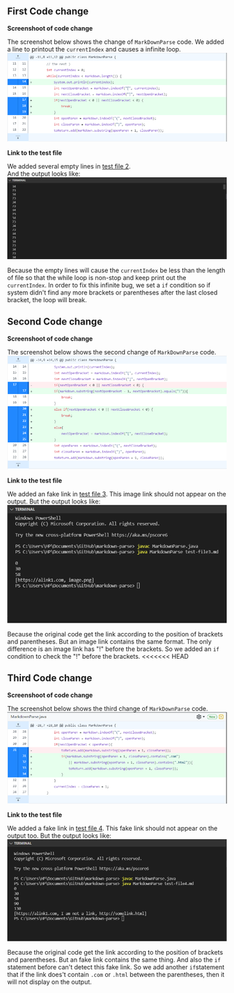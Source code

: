## First Code change

**Screenshoot of code change**

The screenshot below shows the change of `MarkDownParse` code. 
We added a line to printout the `currentIndex` and causes a infinite loop.
![image](change1.png)

**Link to the test file**

We added several empty lines in [test file 2](https://github.com/tiarahe2002/markdown-parse/blob/main/test-file2.md).  
And the output looks like:
![image](bug1.png)

Because the empty lines will cause the `currentIndex` be less than the length of file so that the while loop is non-stop and keep print out the `currentIndex`. In order to fix this infinite bug, we set a `if` condition so if system didn't find any more brackets or parentheses after the last closed bracket, the loop will break.

## Second Code change

**Screenshoot of code change**

The screenshot below shows the second change of `MarkDownParse` code. 
![image](change2.png)

**Link to the test file**

We added an fake link in [test file 3](https://github.com/tiarahe2002/markdown-parse/blob/main/test-file3.md). This image link should not appear on the output.
But the output looks like:
![image](bug2.png)


Because the original code get the link according to the position of brackets and parentheses. But an image link contains the same format. The only difference is an image link has "!" before the brackets. So we added an `if` condition to check the "!" before the brackets.
<<<<<<< HEAD

## Third Code change

**Screenshoot of code change**

The screenshot below shows the third change of `MarkDownParse` code. 
![image](change3.png)

**Link to the test file**

We added a fake link in [test file 4](https://github.com/tiarahe2002/markdown-parse/blob/main/test-file4.md). This fake link should not appear on the output too.
But the output looks like:
![image](bug3.png)


Because the original code get the link according to the position of brackets and parentheses. But an fake link contains the same thing. And also the `if` statement before can't detect this fake link. So we add another `if`statement that if the link does't contain `.com` or `.html` between the parentheses, then it will not display on the output.

